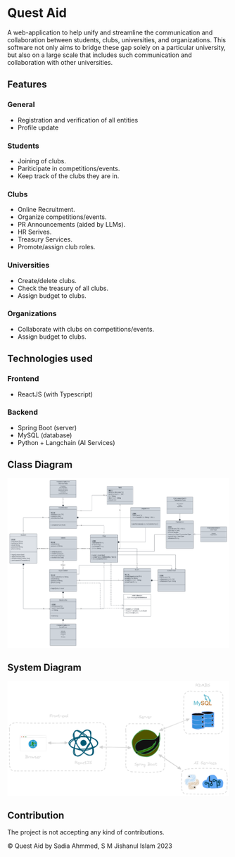 # Quest Aid

A web-application to help unify and streamline the communication and collaboration between students, clubs, universities, and organizations. This software not only aims to bridge these gap solely on a particular university, but also on a large scale that includes such communication and collaboration with other universities.

## Features

### General
- Registration and verification of all entities
- Profile update

### Students
- Joining of clubs.
- Pariticipate in competitions/events.
- Keep track of the clubs they are in.

### Clubs
- Online Recruitment.
- Organize competitions/events.
- PR Announcements (aided by LLMs).
- HR Serives.
- Treasury Services.
- Promote/assign club roles.

### Universities
- Create/delete clubs.
- Check the treasury of all clubs.
- Assign budget to clubs.


### Organizations
- Collaborate with clubs on competitions/events.
- Assign budget to clubs.

## Technologies used

### Frontend
- ReactJS (with Typescript)

### Backend
- Spring Boot (server)
- MySQL (database)
- Python + Langchain (AI Services)

## Class Diagram

![class diagram](./readme_images/Class%20Diagram.png)

## System Diagram

![sys diagram](./readme_images/sys%20diag.png)

## Contribution

The project is not accepting any kind of contributions.

© Quest Aid by Sadia Ahmmed, S M Jishanul Islam 2023